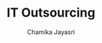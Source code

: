 ---
is_programmatic_layout_5: true
draft: false
title: IT Outsourcing
snippet: IT Outsourcing
image:
  src: /images/pseo/best-work-management-tools-for-it-outsourcing.jpg
  alt: it outsourcing, task management, resource management, productivity
publishDate: 2024-11-29
category: ""
author: Chamika Jayasri
tags:
  - itoutsourcing
  - Tips
  - Open-Source
  - Team
content_01: |
    The IT Outsourcing industry is characterized by its dynamic nature, where teams must coordinate across different time zones, cultures, and client expectations while managing complex technical projects. Effective task management tools are vital for success in this industry, as they streamline communication, enhance collaboration, and ensure that deadlines are met, ultimately driving client satisfaction and project efficiency.',
content_02: |
    IT outsourcing teams rely on Worklenz to manage client projects, track deliverables, and enhance productivity.
description: Discover the best work management tools for it outsourcing including WorkLenz, designed for your specific needs.
related: [best-work-management-tools-for-cloud-hosting-services, best-work-management-tools-for-technology-consulting, best-work-management-tools-for-cybersecurity-solutions, best-work-management-tools-for-software-development]
---